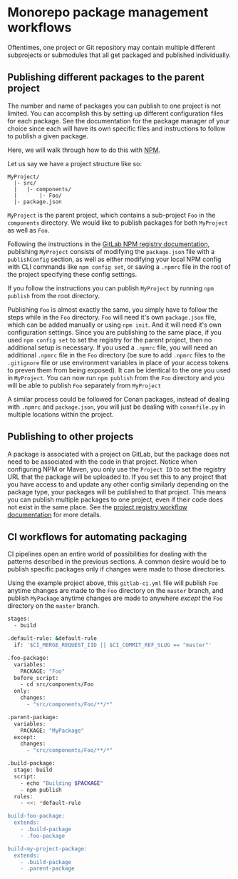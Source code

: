 # Monorepo package management workflows

Oftentimes, one project or Git repository may contain multiple different
subprojects or submodules that all get packaged and published individually.

## Publishing different packages to the parent project

The number and name of packages you can publish to one project is not limited.
You can accomplish this by setting up different configuration files for each
package. See the documentation for the package manager of your choice since
each will have its own specific files and instructions to follow to publish
a given package.

Here, we will walk through how to do this with [NPM](../npm_registry/index.md).

Let us say we have a project structure like so:

```plaintext
MyProject/
  |- src/
  |   |- components/
  |       |- Foo/
  |- package.json
```

`MyProject` is the parent project, which contains a sub-project `Foo` in the
`components` directory. We would like to publish packages for both `MyProject`
as well as `Foo`.

Following the instructions in the
[GitLab NPM registry documentation](../npm_registry/index.md),
publishing `MyProject` consists of modifying the `package.json` file with a
`publishConfig` section, as well as either modifying your local NPM config with
CLI commands like `npm config set`, or saving a `.npmrc` file in the root of the
project specifying these config settings.

If you follow the instructions you can publish `MyProject` by running
`npm publish` from the root directory.

Publishing `Foo` is almost exactly the same, you simply have to follow the steps
while in the `Foo` directory. `Foo` will need it's own `package.json` file,
which can be added manually or using `npm init`. And it will need it's own
configuration settings. Since you are publishing to the same place, if you
used `npm config set` to set the registry for the parent project, then no
additional setup is necessary. If you used a `.npmrc` file, you will need an
additional `.npmrc` file in the `Foo` directory (be sure to add `.npmrc` files
to the `.gitignore` file or use environment variables in place of your access
tokens to preven them from being exposed). It can be identical to the
one you used in `MyProject`. You can now run `npm publish` from the `Foo`
directory and you will be able to publish `Foo` separately from `MyProject`

A similar process could be followed for Conan packages, instead of dealing with
`.npmrc` and `package.json`, you will just be dealing with `conanfile.py` in
multiple locations within the project.

## Publishing to other projects

A package is associated with a project on GitLab, but the package does not
need to be associated with the code in that project. Notice when configuring
NPM or Maven, you only use the `Project ID` to set the registry URL that the
package will be uploaded to. If you set this to any project that you have
access to and update any other config similarly depending on the package type,
your packages will be published to that project. This means you can publish
multiple packages to one project, even if their code does not exist in the same
place. See the [project registry workflow documentation](./project_registry.md)
for more details.

## CI workflows for automating packaging

CI pipelines open an entire world of possibilities for dealing with the patterns
described in the previous sections. A common desire would be to publish
specific packages only if changes were made to those directories.

Using the example project above, this `gitlab-ci.yml` file will publish
`Foo` anytime changes are made to the `Foo` directory on the `master` branch,
and publish `MyPackage` anytime changes are made to anywhere _except_ the `Foo`
directory on the `master` branch.

```sh
stages:
  - build

.default-rule: &default-rule
  if: '$CI_MERGE_REQUEST_IID || $CI_COMMIT_REF_SLUG == "master"'

.foo-package:
  variables:
    PACKAGE: "Foo"
  before_script:
    - cd src/components/Foo
  only:
    changes:
      - "src/components/Foo/**/*"

.parent-package:
  variables:
    PACKAGE: "MyPackage"
  except:
    changes:
      - "src/components/Foo/**/*"

.build-package:
  stage: build
  script:
    - echo "Building $PACKAGE"
    - npm publish
  rules:
    - <<: *default-rule

build-foo-package:
  extends:
    - .build-package
    - .foo-package

build-my-project-package:
  extends:
    - .build-package
    - .parent-package
```
